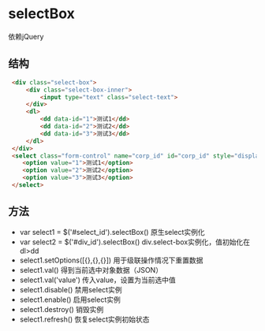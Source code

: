 # selectBox

依赖jQuery

## 结构
```html
 <div class="select-box">
     <div class="select-box-inner">
         <input type="text" class="select-text">
     </div>
     <dl>
         <dd data-id="1">测试1</dd>
         <dd data-id="2">测试2</dd>
         <dd data-id="3">测试3</dd>
     </dl>
 </div>
 <select class="form-control" name="corp_id" id="corp_id" style="display: none;">
    <option value="1">测试1</option>
    <option value="2">测试2</option>
    <option value="3">测试3</option>
 </select>
```
## 方法

* var select1 = $('#select_id').selectBox()  原生select实例化
* var select2 = $('#div_id').selectBox()  div.select-box实例化，值初始化在dl>dd
* select1.setOptions([{},{},{}])  用于级联操作情况下重置数据
* select1.val()  得到当前选中对象数据（JSON）
* select1.val('value')  传入value，设置为当前选中值
* select1.disable()  禁用select实例
* select1.enable()  启用select实例
* select1.destroy()  销毁实例
* select1.refresh()  恢复select实例初始状态